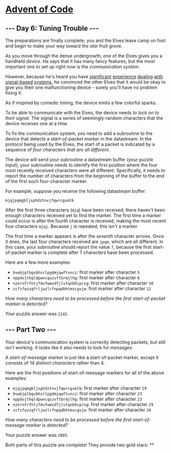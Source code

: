 # [Advent of Code](https://adventofcode.com/)

## --- Day 6: Tuning Trouble ---

The preparations are finally complete; you and the Elves leave camp on
foot and begin to make your way toward the _star_ fruit grove.

As you move through the dense undergrowth, one of the Elves gives you a
handheld _device_. He says that it has many fancy features, but the most
important one to set up right now is the _communication system_.

However, because he's heard you have
[significant](https://adventofcode.com/2016/day/6)
[experience](https://adventofcode.com/2016/day/25)
[dealing](https://adventofcode.com/2019/day/7)
[with](https://adventofcode.com/2019/day/9)
[signal-based](https://adventofcode.com/2019/day/16)
[systems](https://adventofcode.com/2021/day/25), he convinced the other
Elves that it would be okay to give you their one malfunctioning
device - surely you'll have no problem fixing it.

As if inspired by comedic timing, the device emits a few <span
title="The magic smoke, on the other hand, seems to be contained... FOR NOW!">colorful
sparks</span>.

To be able to communicate with the Elves, the device needs to _lock on
to their signal_. The signal is a series of seemingly-random characters
that the device receives one at a time.

To fix the communication system, you need to add a subroutine to the
device that detects a _start-of-packet marker_ in the datastream. In the
protocol being used by the Elves, the start of a packet is indicated by
a sequence of _four characters that are all different_.

The device will send your subroutine a datastream buffer (your puzzle
input); your subroutine needs to identify the first position where the
four most recently received characters were all different. Specifically,
it needs to report the number of characters from the beginning of the
buffer to the end of the first such four-character marker.

For example, suppose you receive the following datastream buffer:

    mjqjpqmgbljsphdztnvjfqwrcgsmlb

After the first three characters (`mjq`) have been received, there
haven't been enough characters received yet to find the marker. The
first time a marker could occur is after the fourth character is
received, making the most recent four characters `mjqj`. Because `j` is
repeated, this isn't a marker.

The first time a marker appears is after the _seventh_ character
arrives. Once it does, the last four characters received are `jpqm`,
which are all different. In this case, your subroutine should report the
value `7`, because the first start-of-packet marker is complete after 7
characters have been processed.

Here are a few more examples:

- `bvwbjplbgvbhsrlpgdmjqwftvncz`: first marker after character `5`
- `nppdvjthqldpwncqszvftbrmjlhg`: first marker after character `6`
- `nznrnfrfntjfmvfwmzdfjlvtqnbhcprsg`: first marker after character
  `10`
- `zcfzfwzzqfrljwzlrfnpqdbhtmscgvjw`: first marker after character
  `11`

_How many characters need to be processed before the first
start-of-packet marker is detected?_

Your puzzle answer was `1142`.

## --- Part Two ---

Your device's communication system is correctly detecting packets, but
still isn't working. It looks like it also needs to look for _messages_.

A _start-of-message marker_ is just like a start-of-packet marker,
except it consists of _14 distinct characters_ rather than 4.

Here are the first positions of start-of-message markers for all of the
above examples:

- `mjqjpqmgbljsphdztnvjfqwrcgsmlb`: first marker after character `19`
- `bvwbjplbgvbhsrlpgdmjqwftvncz`: first marker after character `23`
- `nppdvjthqldpwncqszvftbrmjlhg`: first marker after character `23`
- `nznrnfrfntjfmvfwmzdfjlvtqnbhcprsg`: first marker after character
  `29`
- `zcfzfwzzqfrljwzlrfnpqdbhtmscgvjw`: first marker after character
  `26`

_How many characters need to be processed before the first
start-of-message marker is detected?_

Your puzzle answer was `2803`.

Both parts of this puzzle are complete! They provide two gold stars:
\*\*
